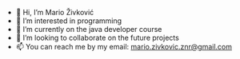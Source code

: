 - 👋 Hi, I’m Mario Živković
- 👀 I’m interested in programming
- 🌱 I’m currently on the java developer course
- 💞️ I’m looking to collaborate on the future projects
- 📫 You can reach me by my email: mario.zivkovic.znr@gmail.com

<!---
mariozivkovic/mariozivkovic is a ✨ special ✨ repository because its `README.md` (this file) appears on your GitHub profile.
You can click the Preview link to take a look at your changes.
--->
